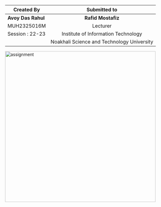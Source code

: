 | Created By        | Submitted to      |
| ------------------|:-----------------:|
| **Avoy Das Rahul**|**Rafid Mostafiz** |
| MUH2325016M       | Lecturer          |
| Session : 22-23   | Institute of Information Technology        |
|                   | Noakhali Science and Technology University |
<img width="493" alt="assignment" src="https://github.com/avoy-das/UVA-25-problem/assets/145771204/59ac575d-449c-4733-af92-249e4c69dbd2">
